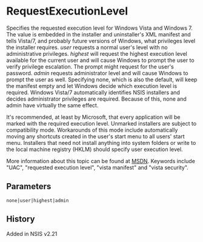 # RequestExecutionLevel

Specifies the requested execution level for Windows Vista and Windows 7. The value is embedded in the installer and uninstaller's XML manifest and tells Vista/7, and probably future versions of Windows, what privileges level the installer requires. *user* requests a normal user's level with no administrative privileges. *highest* will request the highest execution level available for the current user and will cause Windows to prompt the user to verify privilege escalation. The prompt might request for the user's password. *admin* requests administrator level and will cause Windows to prompt the user as well. Specifying none, which is also the default, will keep the manifest empty and let Windows decide which execution level is required. Windows Vista/7 automatically identifies NSIS installers and decides administrator privileges are required. Because of this, none and admin have virtually the same effect.

It's recommended, at least by Microsoft, that every application will be marked with the required execution level. Unmarked installers are subject to compatibility mode. Workarounds of this mode include automatically moving any shortcuts created in the user's start menu to all users' start menu. Installers that need not install anything into system folders or write to the local machine registry (HKLM) should specify user execution level.

More information about this topic can be found at [MSDN][1]. Keywords include "UAC", "requested execution level", "vista manifest" and "vista security".

## Parameters

    none|user|highest|admin

## History

Added in NSIS v2.21

[1]: http://msdn.microsoft.com/en-us/library/bb756929
